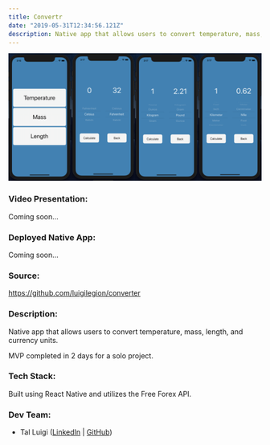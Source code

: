 ```yaml
---
title: Convertr
date: "2019-05-31T12:34:56.121Z"
description: Native app that allows users to convert temperature, mass, length, and currency units.
---
```


![Convertr Screenshot](../convertr/convertr.png)

### Video Presentation:

Coming soon...

### Deployed Native App:

Coming soon...

### Source:

https://github.com/luigilegion/converter

### Description:

Native app that allows users to convert temperature, mass, length, and currency units.

MVP completed in 2 days for a solo project.

### Tech Stack:

Built using React Native and utilizes the Free Forex API.

### Dev Team:

- Tal Luigi ([LinkedIn](https://www.linkedin.com/in/talluigi) | [GitHub](https://github.com/luigilegion))
